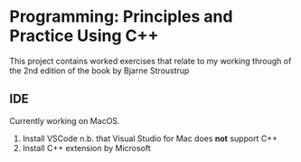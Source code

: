 # Programming: Principles and Practice Using C++
This project contains worked exercises that relate to my working through of the 2nd edition of the book by Bjarne Stroustrup

## IDE
Currently working on MacOS.

1. Install VSCode n.b. that Visual Studio for Mac does **not** support C++
2. Install C++ extension by Microsoft

